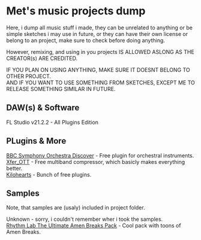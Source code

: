 # Met's music projects dump

Here, i dump all music stuff i made, they can be unrelated to anything or be simple sketches i may use in future, or they can have their own license or belong to an project, make sure to check before doing anything.

However, remixing, and using in you projects IS ALLOWED ASLONG AS THE CREATOR(s) ARE CREDITED.

IF YOU PLAN ON USING ANYTHING, MAKE SURE IT DOESNT BELONG TO OTHER PROJECT.  
AND IF YOU WANT TO USE SOMETHING FROM SKETCHES, EXCEPT ME TO RELEASE SOMETHING SIMILAR IN FUTURE.

## DAW(s) & Software
FL Studio v21.2.2 - All Plugins Edition

## PLugins & More
[BBC Symphony Orchestra Discover](https://www.spitfireaudio.com/bbc-symphony-orchestra-discover) - Free plugin for orchestral instruments.  
[Xfer_OTT](https://xferrecords.com/freeware) - Free multiband compressor, which basicly makes everything better.  
[Kilohearts](https://kilohearts.com/) - Bunch of free plugins.  

## Samples
Note, that samples are (usaly) included in project folder.

Unknown - sorry, i couldn't remember wher i took the samples.  
[Rhythm Lab The Ultimate Amen Breaks Pack](https://rhythm-lab.com/the-ultimate-amen-breaks-pack) - Cool pack with toons of Amen Breaks.  
